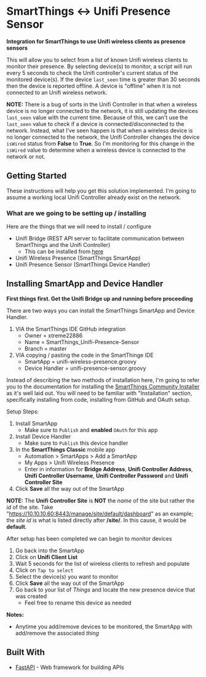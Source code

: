 # SmartThings <-> Unifi Presence Sensor

**Integration for SmartThings to use Unifi wireless clients as presence sensors**

This will allow you to select from a list of known Unifi wireless clients to monitor their presence. By selecting device(s) to monitor, a script will run every 5 seconds to check the Unifi controller's current status of the monitored device(s). If the device `last_seen` time is greater than 30 seconds then the device is reported offline. A device is "offline" when it is not connected to an Unifi wireless network.

**NOTE:** There is a bug of sorts in the Unifi Controller in that when a wireless device is no longer connected to the network, it is still updating the devices `last_seen` value with the current time. Because of this, we can't use the `last_seen` value to check if a device is connected/disconnected to the network. Instead, what I've seen happen is that when a wireless device is no longer connected to the network, the Unifi Controller changes the device `isWired` status from **False** to **True**. So I'm monitoring for this change in the `isWired` value to determine when a wireless device is connected to the network or not.

## Getting Started

These instructions will help you get this solution implemented. I'm going to assume a working local Unifi Controller already exist on the network.

### What are we going to be setting up / installing

Here are the things that we will need to install / configure

- Unifi Bridge (REST API server to facilitate communication between SmartThings and the Unifi Controller)
  - This can be installed from [here](https://github.com/xtreme22886/SmartThings_Unifi-Presence-REST)
- Unifi Wireless Presence (SmartThings SmartApp)
- Unifi Presence Sensor (SmartThings Device Handler)

## Installing SmartApp and Device Handler
**First things first. Get the Unifi Bridge up and running before proceeding**

There are two ways you can install the SmartThings SmartApp and Device Handler.
1. VIA the SmartThings IDE GitHub integration
   - Owner = xtreme22886
   - Name = SmartThings_Unifi-Presence-Sensor
   - Branch = master
2. VIA copying / pasting the code in the SmartThinge IDE
   - SmartApp = unifi-wireless-presence.groovy
   - Device Handler = unifi-presence-sensor.groovy

Instead of describing the two methods of installation here, I'm going to refer you to the documentation for installing the [SmartThings Community Installer](http://thingsthataresmart.wiki/index.php?title=Community_Installer_(Free_Marketplace)) as it's well laid out. You will need to be familiar with "Installation" section, specifically installing from code, installing from GitHub and OAuth setup.

Setup Steps:
1. Install SmartApp
   - Make sure to `Publish` and **enabled** `OAuth` for this app
2. Install Device Handler
   - Make sure to `Publish` this device handler
3. In the **SmartThings Classic** mobile app
   - Automation > SmartApps > Add a SmartApp
   - My Apps > Unifi Wireless Presence
   - Enter in information for **Bridge Address**, **Unifi Controller Address**, **Unifi Controller Username**, **Unifi Controller Password** and **Unifi Controller Site**
4. Click **Save** all the way out of the SmartApp
   
**NOTE:** The **Unifi Controller Site** is **NOT** the *name* of the site but rather the *id* of the site. Take "https://10.10.10.60:8443/manage/site/default/dashboard" as an example; the *site id* is what is listed directly after **/site/**. In this cause, it would be **default**.

After setup has been completed we can begin to monitor devices
1. Go back into the SmartApp
2. Click on **Unifi Client List**
3. Wait 5 seconds for the list of wireless clients to refresh and populate
4. Click on `Tap to select`
5. Select the device(s) you want to monitor
6. Click **Save** all the way out of the SmartApp
7. Go back to your list of *Things* and locate the new presence device that was created
   - Feel free to rename this device as needed
   
**Notes:**
- Anytime you add/remove devices to be monitored, the SmartApp with add/remove the associated *thing*

## Built With

* [FastAPI](https://fastapi.tiangolo.com/) - Web framework for building APIs
